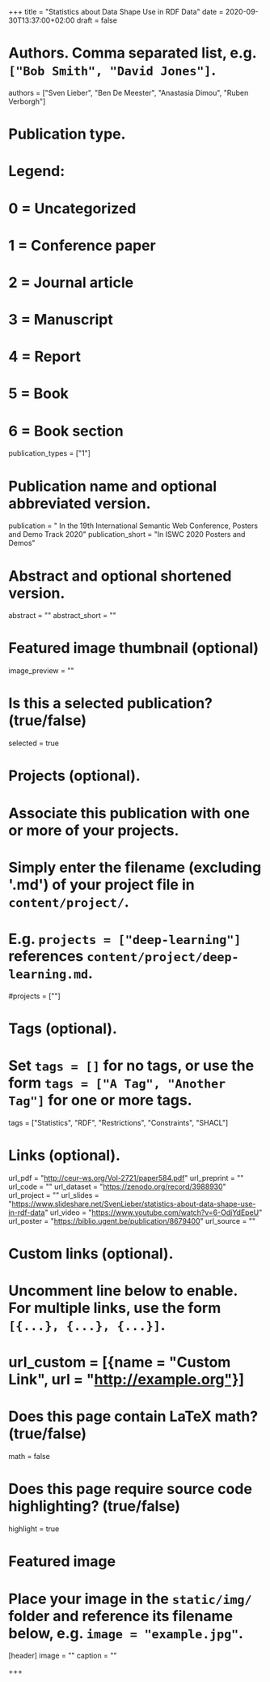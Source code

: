 +++
title = "Statistics about Data Shape Use in RDF Data"
date = 2020-09-30T13:37:00+02:00
draft = false

# Authors. Comma separated list, e.g. `["Bob Smith", "David Jones"]`.
authors = ["Sven Lieber", "Ben De Meester", "Anastasia Dimou", "Ruben Verborgh"]

# Publication type.
# Legend:
# 0 = Uncategorized
# 1 = Conference paper
# 2 = Journal article
# 3 = Manuscript
# 4 = Report
# 5 = Book
# 6 = Book section
publication_types = ["1"]

# Publication name and optional abbreviated version.
publication = " In the 19th International Semantic Web Conference, Posters and Demo Track 2020"
publication_short = "In ISWC 2020 Posters and Demos"

# Abstract and optional shortened version.
abstract = ""
abstract_short = ""

# Featured image thumbnail (optional)
image_preview = ""

# Is this a selected publication? (true/false)
selected = true

# Projects (optional).
#   Associate this publication with one or more of your projects.
#   Simply enter the filename (excluding '.md') of your project file in `content/project/`.
#   E.g. `projects = ["deep-learning"]` references `content/project/deep-learning.md`.
#projects = [""]

# Tags (optional).
#   Set `tags = []` for no tags, or use the form `tags = ["A Tag", "Another Tag"]` for one or more tags.
tags = ["Statistics", "RDF", "Restrictions", "Constraints", "SHACL"]

# Links (optional).
url_pdf = "http://ceur-ws.org/Vol-2721/paper584.pdf"
url_preprint = ""
url_code = ""
url_dataset = "https://zenodo.org/record/3988930"
url_project = ""
url_slides = "https://www.slideshare.net/SvenLieber/statistics-about-data-shape-use-in-rdf-data"
url_video = "https://www.youtube.com/watch?v=6-OdjYdEpeU"
url_poster = "https://biblio.ugent.be/publication/8679400"
url_source = ""



# Custom links (optional).
#   Uncomment line below to enable. For multiple links, use the form `[{...}, {...}, {...}]`.
# url_custom = [{name = "Custom Link", url = "http://example.org"}]

# Does this page contain LaTeX math? (true/false)
math = false

# Does this page require source code highlighting? (true/false)
highlight = true

# Featured image
# Place your image in the `static/img/` folder and reference its filename below, e.g. `image = "example.jpg"`.
[header]
image = ""
caption = ""

+++

